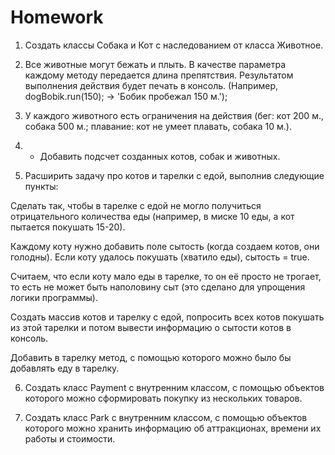 # Homework
1. Создать классы Собака и Кот с наследованием от класса Животное.


2. Все животные могут бежать и плыть. В качестве параметра каждому методу передается длина препятствия. Результатом выполнения действия будет печать в консоль. (Например, dogBobik.run(150); -> 'Бобик пробежал 150 м.');


3. У каждого животного есть ограничения на действия (бег: кот 200 м., собака 500 м.; плавание: кот не умеет плавать, собака 10 м.).


4. * Добавить подсчет созданных котов, собак и животных.


5. Расширить задачу про котов и тарелки с едой, выполнив следующие пункты:


 Сделать так, чтобы в тарелке с едой не могло получиться отрицательного количества еды (например, в миске 10 еды, а кот пытается покушать 15-20).


 Каждому коту нужно добавить поле сытость (когда создаем котов, они голодны). Если коту удалось покушать (хватило еды), сытость = true.


Считаем, что если коту мало еды в тарелке, то он её просто не трогает, то есть не может быть наполовину сыт (это сделано для упрощения логики программы).


Создать массив котов и тарелку с едой, попросить всех котов покушать из этой тарелки и потом вывести информацию о сытости котов в консоль.


Добавить в тарелку метод, с помощью которого можно было бы добавлять еду в тарелку.


6. Создать класс Payment с внутренним классом, с помощью объектов которого можно сформировать покупку из нескольких товаров.


7. Создать класс Park с внутренним классом, с помощью объектов которого можно хранить информацию об аттракционах, времени их работы и стоимости.
